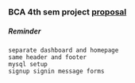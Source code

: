 ### BCA 4th sem project [proposal](https://drive.google.com/file/d/1dEcaByp7iUCx45tMfJQaFSBhbmN3gDYg/view?usp=sharing)

##### Reminder
```
separate dashboard and homepage
same header and footer
mysql setup
signup signin message forms
```
